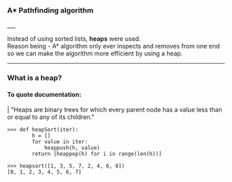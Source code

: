 <h3>A* Pathfinding algorithm</h3>
___

Instead of using sorted lists, <b>heaps</b> were used. \
Reason being - A* algorithm only ever inspects and removes from one end so we can make the algorithm more efficient by using a heap.
***
<h3>What is a heap?</h3>

<h4>To quote documentation:</h4>
| "Heaps are binary trees for which every parent node has a value less than or equal to any of its children."

```
>>> def heapSort(iter):
        h = []
        for value in iter:
            heappush(h, value)
        return [heappop(h) for i in range(len(h))]

>>> heapsort([1, 3, 5, 7, 2, 4, 6, 0])
[0, 1, 2, 3, 4, 5, 6, 7]
```
